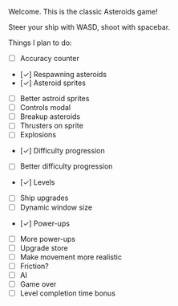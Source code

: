 Welcome. This is the classic Asteroids game!

Steer your ship with WASD, shoot with spacebar.

Things I plan to do:

- [ ] Accuracy counter
- [✓] Respawning asteroids
- [✓] Asteroid sprites
- [ ] Better astroid sprites
- [ ] Controls modal
- [ ] Breakup asteroids
- [ ] Thrusters on sprite
- [ ] Explosions
- [✓] Difficulty progression
- [ ] Better difficulty progression
- [✓] Levels
- [ ] Ship upgrades
- [ ] Dynamic window size
- [✓] Power-ups
- [ ] More power-ups
- [ ] Upgrade store
- [ ] Make movement more realistic
- [ ] Friction?
- [ ] AI
- [ ] Game over
- [ ] Level completion time bonus
